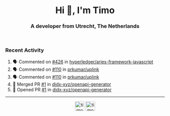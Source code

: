 <h1 align="center">Hi 👋, I'm Timo</h1>
<h3 align="center">A developer from Utrecht, The Netherlands</h3>
<br/>
<!-- https://github.com/rahuldkjain/github-profile-readme-generator --!>

<!--  <p align="left"><img src="https://github-readme-stats.vercel.app/api?username=timoglastra&show_icons=true&count_private=true&" alt="timoglastra" /></p> --!>

<!--
Github language stats
<p align="left"><img src="https://github-readme-stats.vercel.app/api/top-langs/?username=timoglastra&layout=compact" alt="timoglastra" /><p>
-->

<!-- Codestats language stats -->
<!-- <p align="left"><img src="https://codestats-readme.vercel.app/api/top-langs/?username=timoglastra&layout=compact&language_count=12" alt="timoglastra" /><p>    --!>
  
<h3>Recent Activity</h3>

<!--START_SECTION:activity-->
1. 🗣 Commented on [#426](https://github.com/hyperledger/aries-framework-javascript/issues/426) in [hyperledger/aries-framework-javascript](https://github.com/hyperledger/aries-framework-javascript)
2. 🗣 Commented on [#110](https://github.com/prkumar/uplink/issues/110) in [prkumar/uplink](https://github.com/prkumar/uplink)
3. 🗣 Commented on [#110](https://github.com/prkumar/uplink/issues/110) in [prkumar/uplink](https://github.com/prkumar/uplink)
4. 🎉 Merged PR [#1](https://github.com/didx-xyz/openapi-generator/pull/1) in [didx-xyz/openapi-generator](https://github.com/didx-xyz/openapi-generator)
5. 💪 Opened PR [#1](https://github.com/didx-xyz/openapi-generator/pull/1) in [didx-xyz/openapi-generator](https://github.com/didx-xyz/openapi-generator)
<!--END_SECTION:activity-->

---

<p align="center">
<a href="https://twitter.com/timoglastra" target="blank"><img align="center" src="https://cdn.jsdelivr.net/npm/simple-icons@3.0.1/icons/twitter.svg" alt="timoglastra" height="30" width="30" /></a>
<a href="https://linkedin.com/in/timoglastra" target="blank"><img align="center" src="https://cdn.jsdelivr.net/npm/simple-icons@3.0.1/icons/linkedin.svg" alt="timoglastra" height="30" width="30" /></a>
</p>



